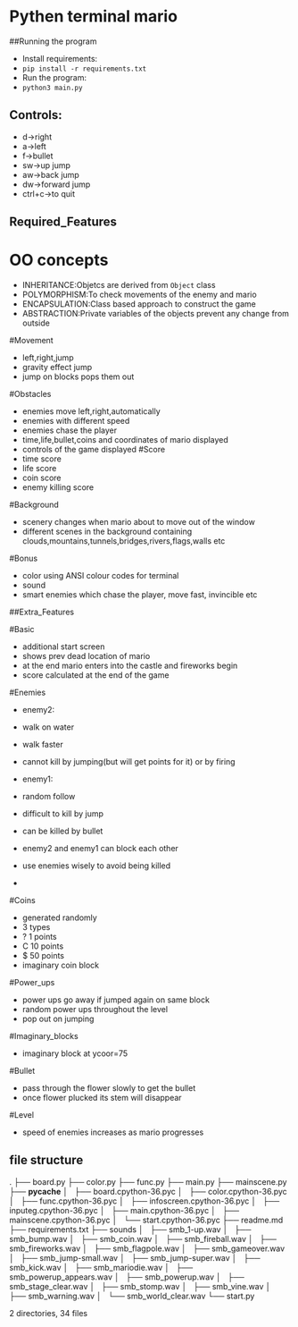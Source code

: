 # Pythen terminal mario

##Running the program

- Install requirements:
 - `pip install -r requirements.txt`
- Run the program:
 - `python3 main.py`

## Controls:

- d->right
- a->left
- f->bullet
- sw->up jump
- aw->back jump
- dw->forward jump
- ctrl+c->to quit

## Required_Features
 # OO concepts
 - INHERITANCE:Objetcs are derived from `Object` class
 - POLYMORPHISM:To check movements of the enemy and mario
 - ENCAPSULATION:Class based approach to construct the game
 - ABSTRACTION:Private variables of the objects prevent any change from outside 

 #Movement
 - left,right,jump
 - gravity effect jump
 - jump on blocks pops them out

 #Obstacles
 - enemies move left,right,automatically
 - enemies with different speed
 - enemies chase the player
 - time,life,bullet,coins and coordinates of mario displayed
 - controls of the game displayed
 #Score
 - time score
 - life score
 - coin score
 - enemy killing score


 #Background
 - scenery changes when mario about to move out of the window
 - different scenes in the background containing clouds,mountains,tunnels,bridges,rivers,flags,walls etc

 #Bonus
 - color using ANSI colour codes for terminal
 - sound
 - smart enemies which chase the player, move fast, invincible etc

##Extra_Features

#Basic
- additional start screen
- shows prev dead location of mario
- at the end mario enters into the castle and fireworks begin
- score calculated at the end of the game

#Enemies
- enemy2:
- walk on water
- walk faster
- cannot kill by jumping(but will get points for it) or by firing

- enemy1:
- random follow
- difficult to kill by jump
- can be killed by bullet

- enemy2 and enemy1 can block each other
- use enemies wisely to avoid being killed
- 
#Coins
- generated randomly
- 3 types
- ? 1 points
- C 10 points
- $ 50 points
- imaginary coin block

#Power_ups
- power ups go away if jumped again on same block
- random power ups throughout the level
- pop out on jumping

#Imaginary_blocks
- imaginary block at ycoor=75

#Bullet
- pass through the flower slowly to get the bullet
- once flower plucked its stem will disappear

#Level
- speed of enemies increases as mario progresses

## file structure

.
├── board.py
├── color.py
├── func.py
├── main.py
├── mainscene.py
├── __pycache__
│   ├── board.cpython-36.pyc
│   ├── color.cpython-36.pyc
│   ├── func.cpython-36.pyc
│   ├── infoscreen.cpython-36.pyc
│   ├── inputeg.cpython-36.pyc
│   ├── main.cpython-36.pyc
│   ├── mainscene.cpython-36.pyc
│   └── start.cpython-36.pyc
├── readme.md
├── requirements.txt
├── sounds
│   ├── smb_1-up.wav
│   ├── smb_bump.wav
│   ├── smb_coin.wav
│   ├── smb_fireball.wav
│   ├── smb_fireworks.wav
│   ├── smb_flagpole.wav
│   ├── smb_gameover.wav
│   ├── smb_jump-small.wav
│   ├── smb_jump-super.wav
│   ├── smb_kick.wav
│   ├── smb_mariodie.wav
│   ├── smb_powerup_appears.wav
│   ├── smb_powerup.wav
│   ├── smb_stage_clear.wav
│   ├── smb_stomp.wav
│   ├── smb_vine.wav
│   ├── smb_warning.wav
│   └── smb_world_clear.wav
└── start.py

2 directories, 34 files
